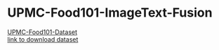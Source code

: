 # UPMC-Food101-ImageText-Fusion
[UPMC-Food101-Dataset](https://hal.science/hal-01196959/file/CEA_ICME2015.pdf) <br>
[link to download dataset](https://www.kaggle.com/datasets/gianmarco96/upmcfood101)
